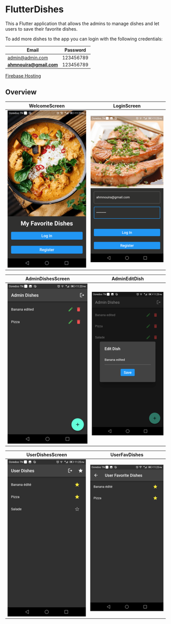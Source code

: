 # FlutterDishes

This a Flutter application that allows the admins to manage dishes and let users to save their favorite dishes.

To add more dishes to the app you can login with the following credentials:

| Email                   | Password   |
| ----------------------- | ---------- |
| admin@admin.com         | 123456789  |
| **ahmnouira@gmail.com** | 123456789  |

[Firebase Hosting](https://flutter-mydishes.web.app)

## Overview  

| WelcomeScreen     | LoginScreen        |
| ----------------- | ------------------ |
| ![1](./img/1.png) | ![2](./img/2.png)  |

| AdminDishesScreen | AdminEditDish      |
| ----------------- | ------------------ |
| ![3](./img/3.png) | ![4](./img/4.png)  |

| UserDishesScreen  | UserFavDishes      |
| ----------------- | ------------------ |
| ![5](./img/5.png) | ![6](./img/6.png)  |
